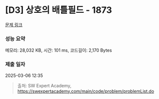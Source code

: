 # [D3] 상호의 배틀필드 - 1873 

[문제 링크](https://swexpertacademy.com/main/code/problem/problemDetail.do?contestProbId=AV5LyE7KD2ADFAXc) 

### 성능 요약

메모리: 28,032 KB, 시간: 101 ms, 코드길이: 2,170 Bytes

### 제출 일자

2025-03-06 12:35



> 출처: SW Expert Academy, https://swexpertacademy.com/main/code/problem/problemList.do